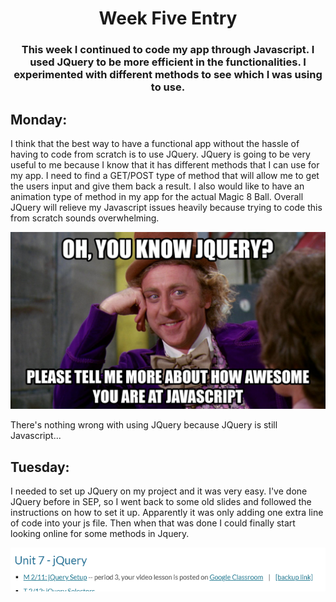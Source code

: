 # <center>Week Five Entry</center>
### <center>This week I continued to code my app through Javascript. I used JQuery to be more efficient in the functionalities. I experimented with different methods to see which I was using to use.</center>
## Monday:
I think that the best way to have a functional app without the hassle of having to code from scratch is to use JQuery. JQuery is going to be very useful to me because I know that it has different methods that I can use for my app. I need to find a GET/POST type of method that will allow me to get the users input and give them back a result. I also would like to have an animation type of method in my app for the actual Magic 8 Ball. Overall JQuery will relieve my Javascript issues heavily because trying to code this from scratch sounds overwhelming.

![](/images/JqueryMeme.jpg)

There's nothing wrong with using JQuery because JQuery is still Javascript...
## Tuesday:
I needed to set up JQuery on my project and it was very easy. I've done JQuery before in SEP, so I went back to some old slides and followed the instructions on how to set it up. Apparently it was only adding one extra line of code into your js file. Then when that was done I could finally start looking online for some methods in Jquery. 

![](/images/jquery_setup.png)

